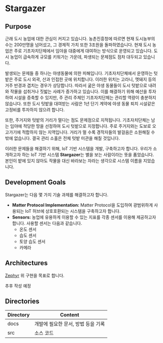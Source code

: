 # Stargazer

## Purpose

근래 도시 농업에 대한 관심이 커지고 있습니다. 농촌진흥청에 따르면 현재 도시농부의 수는 200만명을 넘어섰고, 그 경제적 가치 또한 3조원을 돌파하였습니다. 현재 도시 농업은 주로 기초자치단체에서 임야을 대중에게 대여하는 방식으로 운영되고 있습니다. 도시 농업이 급속하게 규모를 키워가는 가운데, 파생되는 문제점도 점차 대두되고 있습니다.

발생되는 문제들 중 하나는 야생동물에 의한 피해입니다. 기초자치단체에서 운영하는 텃밭은 주로 도시 외곽, 산과 인접한 곳에 위치합니다. 이러한 위치는 고라니, 멧돼지 등의 거주 반경과 겹치는 경우가 상당합니다. 따라서 굶은 야생 동물들이 도시 텃밭으로 내려와 작물을 섭취거나 짓밟는 사례가 증가하고 있습니다. 이를 해결하기 위해 예산을 투자하여 시설을 증축할 수 있지만, 주 관리 주체인 기초자치단체는 관리할 역량이 충분하지 않습니다. 또한 도시 텃밭을 대여받는 사람은 1년 단기 계약에 야생 동물 퇴치 시설같은 고정비를 투자하지 않으려 합니다.

또한, 주거지와 텃밭의 거리가 멀다는 점도 문제점으로 지적됩니다. 기초자치단체는 남는 임야에 적당한 땅을 선정하여 도시 텃밭으로 지정합니다. 주로 주거지와는 도보로 오고가기에 적합하지 않는 지역입니다. 거리가 멀 수록 경작자들의 발걸음은 소원해질 수 밖에 없습니다. 결국 관리 소홀은 전체 텃밭 미관을 해칠 것입니다.

이러한 문제들을 해결하기 위해, IoT 기반 시스템을 개발, 구축하고자 합니다. 우리가 소개하고자 하는 IoT 기반 시스템 **Stargazer**는 별을 보는 사람이라는 뜻을 품었습니다. 본인이 밭에 있지 않아도 작물을 대신 바라보는 자라는 생각으로 시스템 이름을 지었습니다.

## Development Goals

Stargazer는 다음 몇 가지 기술 과제를 해결하고자 합니다.

- **Matter Protocol Implementation:** Matter Protocol을 도입하여 광범위하게 사용되는 IoT 허브에 상호호환되는 시스템을 구축하고자 합니다.
- **Sensors:** 농업에 유용하게 이용할 수 있는 지표를 각종 센서를 이용해 제공하고자 합니다. 사용할 센서는 다음과 같습니다.
	- 온도 센서
	- 습도 센서
	- 토양 습도 센서
	- 카메라

## Architectures

[Zephyr](https://www.zephyrproject.org/) 위 구현을 목표로 합니다.

추후 작성 예정

## Directories

| **Directory** |  **Content** |
|---|---|
| docs | 개발에 필요한 문서, 방법 등을 기록 |
| src | 소스 코드 |

